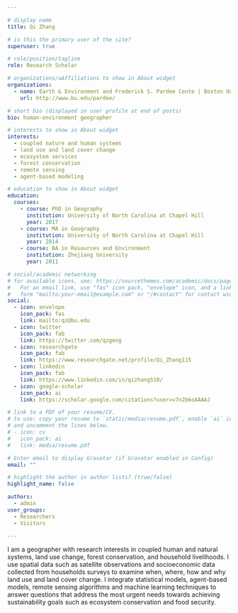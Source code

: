 ```yaml
---

# display name
title: Qi Zhang

# is this the primary user of the site?
superuser: true

# role/position/tagline
role: Research Scholar

# organizations/aAffiliations to show in About widget
organizations:
  - name: Earth & Environment and Frederick S. Pardee Cente | Boston University
    url: http://www.bu.edu/pardee/

# short bio (displayed in user profile at end of posts)
bio: human-environment geographer

# interests to show in About widget
interests:
  - coupled nature and human systems
  - land use and land cover change
  - ecosystem services
  - forest conservation
  - remote sensing
  - agent-based modeling

# education to show in About widget
education:
  courses:
    - course: PhD in Geography
      institution: University of North Carolina at Chapel Hill
      year: 2017
    - course: MA in Geography
      institution: University of North Carolina at Chapel Hill
      year: 2014
    - course: BA in Resources and Environment
      institution: Zhejiang University
      year: 2011

# social/academic networking
# for available icons, see: https://sourcethemes.com/academic/docs/page-builder/#icons
#   For an email link, use "fas" icon pack, "envelope" icon, and a link in the
#   form "mailto:your-email@example.com" or "/#contact" for contact widget.
social:
  - icon: envelope
    icon_pack: fas
    link: mailto:qz@bu.edu
  - icon: twitter
    icon_pack: fab
    link: https://twitter.com/qzgeog
  - icon: researchgate
    icon_pack: fab
    link: https://www.researchgate.net/profile/Qi_Zhang115
  - icon: linkedin
    icon_pack: fab
    link: https://www.linkedin.com/in/qizhang510/
  - icon: google-scholar
    icon_pack: ai
    link: https://scholar.google.com/citations?user=v7n2b6oAAAAJ

# link to a PDF of your resume/CV.
# to use: copy your resume to `static/media/resume.pdf`, enable `ai` icons in `params.toml`, 
# and uncomment the lines below.
# - icon: cv
#   icon_pack: ai
#   link: media/resume.pdf

# Enter email to display Gravatar (if Gravatar enabled in Config)
email: ""

# highlight the author in author lists? (true/false)
highlight_name: false

authors:
  - admin
user_groups:
  - Researchers
  - Visitors

---
```


I am a geographer with research interests in coupled human and natural systems, land use change, forest conservation, and household livelihoods. I use spatial data such as satellite observations and socioeconomic data collected from households surveys to examine when, where, how and why land use and land cover change. I integrate statistical models, agent-based models, remote sensing algorithms and machine learning techniques to answer questions that address the most urgent needs towards achieving sustainability goals such as ecosystem conservation and food security.
